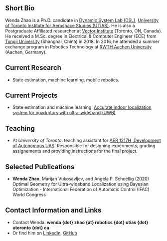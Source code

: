 ## Short Bio

Wenda Zhao is a Ph.D. candidate in [Dynamic System Lab (DSL)][dsl], [University of Toronto Institute for Aerospace Studies (UTIAS)][utias]. He is also a Postgraduate Affiliated researcher at [Vector Institute][VI] (Toronto, ON, Canada). He received a M.Sc. degree in Electrical & Computer Engineer (ECE) from [Tongji University][tju] (Shanghai, China) in 2018. In 2016, he attended a summer exchange program in Robotics Technology at [RWTH Aachen University][rwth] (Aachen, Germany). 

## Current Research

- State estimation, machine learning, mobile robotics.

## Current Projects

- State estimation and machine learning: [Accurate indoor localization system for quadrotors with ultra-wideband (UWB)][uwb]

## Teaching

- At *University of Toronto*: teaching assistant for [AER 1217H, Development of Autonomous UAS][aer1217]. Responsible for designing experiments, grading assignements and providing instructions for the final project.

## Selected Publications

- **Wenda Zhao**, Marijan Vukosavljev, and Angela P. Schoellig (2020) Optimal Geometry for Ultra-wideband Localization using Bayesian Optimization - International Federation of Automatic Control (IFAC) World Congress

## Contact Information and Links

- Contact Wenda: **wenda {dot} zhao {at} robotics {dot} utias {dot} utoronto {dot} ca**
- Or find him on [LinkedIn][1], [GitHub][2]
<!-- - [Resume][cv] -->

[1]:https://www.linkedin.com/in/wenda-zhao-648ab8138/
[2]:https://github.com/Williamwenda

[utias]:https://www.utias.utoronto.ca/
[dsl]:http://www.dynsyslab.org/
[VI]:https://vectorinstitute.ai/
[tju]:https://www.tongji.edu.cn/
[rwth]:https://www.rwth-aachen.de/go/id/a/?lidx=1
[aer1217]:https://carre.utoronto.ca/aer1217
[uwb]:https://www.bitcraze.io/2020/04/learning-based-bias-correction-for-accurate-ultra-wideband-localization-of-a-crazyflie/